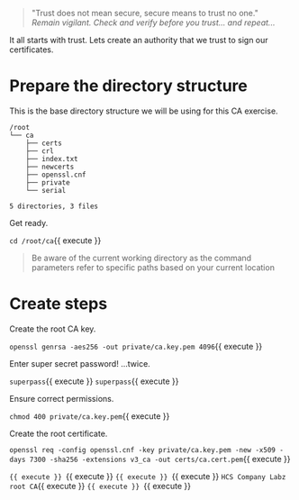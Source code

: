> "Trust does not mean secure, secure means to trust no one."  
> _Remain vigilant. Check and verify before you trust... and repeat..._

It all starts with trust. Lets create an authority that we trust to sign our certificates.

# Prepare the directory structure

This is the base directory structure we will be using for this CA exercise.

```shell
/root
└── ca
    ├── certs
    ├── crl
    ├── index.txt
    ├── newcerts
    ├── openssl.cnf
    ├── private
    └── serial

5 directories, 3 files
```

Get ready.

`cd /root/ca`{{ execute }}

> Be aware of the current working directory as the command parameters refer to specific paths based on your current location

# Create steps

Create the root CA key.

`openssl genrsa -aes256 -out private/ca.key.pem 4096`{{ execute }}

Enter super secret password! ...twice.

`superpass`{{ execute }}
`superpass`{{ execute }}

Ensure correct permissions.

`chmod 400 private/ca.key.pem`{{ execute }}

Create the root certificate.

`openssl req -config openssl.cnf -key private/ca.key.pem -new -x509 -days 7300 -sha256 -extensions v3_ca -out certs/ca.cert.pem`{{ execute }}

``{{ execute }}
``{{ execute }}
``{{ execute }}
``{{ execute }}
`HCS Company Labz root CA`{{ execute }}
``{{ execute }}
``{{ execute }}
